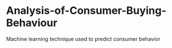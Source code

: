 # Analysis-of-Consumer-Buying-Behaviour
Machine learning technique used to predict consumer behavior
